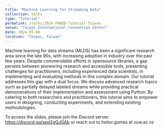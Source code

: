 ```yaml
---
title: "Machine Learning for Streaming Data"
collection: talks
type: "Tutorial"
permalink: /talks/2024-PAKDD-Tutorial-Taiwan
venue: "Taipei International Convention Center"
date: 2024-05-08
location: "Taipei, Taiwan"
---
```


Machine learning for data streams (MLDS) has been a significant research area since the late 90s, with increasing adoption in industry over the past few years. Despite commendable efforts in opensource libraries, a gap persists between pioneering research and accessible tools, presenting challenges for practitioners, including experienced data scientists, in implementing and evaluating methods in this complex domain. Our tutorial addresses this gap with a dual focus. We discuss advanced research topics such as partially delayed labeled streams while providing practical demonstrations of their implementation and assessment using Python. By catering to both researchers and practitioners, this tutorial aims to empower users in designing, conducting experiments, and extending existing methodologies.

To access the slides, please join the Discord server: https://discord.gg/spd2gQJGAb or reach out to heitor.gomes at vuw.ac.nz